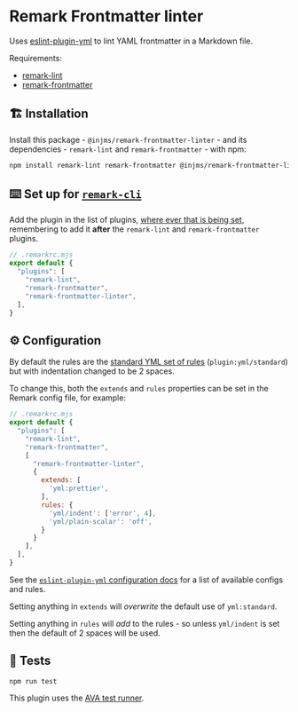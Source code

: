 # Remark Frontmatter linter

Uses [eslint-plugin-yml] to lint YAML frontmatter in a Markdown file.

Requirements:

* [remark-lint]
* [remark-frontmatter]

## 🏗️ Installation

Install this package -  `@injms/remark-frontmatter-linter` - and its dependencies - `remark-lint` and `remark-frontmatter` - with npm:

```bash
npm install remark-lint remark-frontmatter @injms/remark-frontmatter-linter
```

<!-- ## 🛠️ Set up -->

<!-- ...TODO -->

## ⌨️ Set up for [`remark-cli`][remark-cli]

Add the plugin in the list of plugins, [where ever that is being set][example-config-files], remembering to add it **after** the `remark-lint` and `remark-frontmatter` plugins.

```javascript
// .remarkrc.mjs
export default {
  "plugins": [
    "remark-lint",
    "remark-frontmatter",
    "remark-frontmatter-linter",
  ],
}
```

## ⚙️ Configuration

By default the rules are the [standard YML set of rules][standard-yml-rules] (`plugin:yml/standard`) but with indentation changed to be 2 spaces.

To change this, both the `extends` and `rules` properties can be set in the Remark config file, for example:

```javascript
// .remarkrc.mjs
export default {
  "plugins": [
    "remark-lint",
    "remark-frontmatter",
    [
      "remark-frontmatter-linter",
      {
        extends: [
          'yml:prettier',
        ],
        rules: {
          'yml/indent': ['error', 4],
          'yml/plain-scalar': 'off',
        }
      }
    ],
  ],
}
```

See the [`eslint-plugin-yml` configuration docs][eslint-plugin-yml-config-docs] for a list of available configs and rules.

Setting anything in `extends` will _overwrite_ the default use of `yml:standard`.

Setting anything in `rules` will _add_ to the rules - so unless `yml/indent` is set then the default of 2 spaces will be used.

## 🧪 Tests

```shell
npm run test
```

This plugin uses the [AVA test runner][ava].

[eslint-plugin-yml]: https://github.com/ota-meshi/eslint-plugin-yml
[remark-lint]: https://github.com/remarkjs/remark-lint
[remark-frontmatter]: https://github.com/remarkjs/remark-frontmatter
[remark-cli]: https://github.com/remarkjs/remark/tree/main/packages/remark-cli
[standard-yml-rules]: https://ota-meshi.github.io/eslint-plugin-yml/rules/
[example-config-files]: https://github.com/remarkjs/remark/tree/618a9ad1d44aa106bd2a8c61ebf8589cfe97fa16/packages/remark-cli#example-config-files-json-yaml-js
[ava]: https://github.com/avajs/ava
[eslint-plugin-yml-config-docs]: https://ota-meshi.github.io/eslint-plugin-yml/user-guide/#usage
